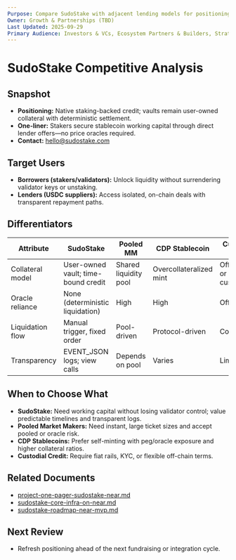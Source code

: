 ```yaml
---
Purpose: Compare SudoStake with adjacent lending models for positioning conversations.
Owner: Growth & Partnerships (TBD)
Last Updated: 2025-09-29
Primary Audience: Investors & VCs, Ecosystem Partners & Builders, Strategy
---
```


# SudoStake Competitive Analysis

## Snapshot
- **Positioning:** Native staking-backed credit; vaults remain user-owned collateral with deterministic settlement.
- **One-liner:** Stakers secure stablecoin working capital through direct lender offers—no price oracles required.
- **Contact:** hello@sudostake.com

## Target Users
- **Borrowers (stakers/validators):** Unlock liquidity without surrendering validator keys or unstaking.
- **Lenders (USDC suppliers):** Access isolated, on-chain deals with transparent repayment paths.

## Differentiators
| Attribute | SudoStake | Pooled MM | CDP Stablecoin | Custodial Credit |
| --- | --- | --- | --- | --- |
| Collateral model | User-owned vault; time-bound credit | Shared liquidity pool | Overcollateralized mint | Off-chain or custodial |
| Oracle reliance | None (deterministic liquidation) | High | High | Off-chain |
| Liquidation flow | Manual trigger, fixed order | Pool-driven | Protocol-driven | Contractual |
| Transparency | EVENT_JSON logs; view calls | Depends on pool | Varies | Limited |

## When to Choose What
- **SudoStake:** Need working capital without losing validator control; value predictable timelines and transparent logs.
- **Pooled Market Makers:** Need instant, large ticket sizes and accept pooled or oracle risk.
- **CDP Stablecoins:** Prefer self-minting with peg/oracle exposure and higher collateral ratios.
- **Custodial Credit:** Require fiat rails, KYC, or flexible off-chain terms.

## Related Documents
- [project-one-pager-sudostake-near.md](../overview/project-one-pager-sudostake-near.md)
- [sudostake-core-infra-on-near.md](../systems/sudostake-core-infra-on-near.md)
- [sudostake-roadmap-near-mvp.md](../execution/sudostake-roadmap-near-mvp.md)

## Next Review
- Refresh positioning ahead of the next fundraising or integration cycle.
